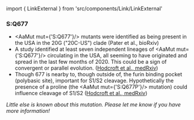 import { LinkExternal } from 'src/components/Link/LinkExternal'

### S:Q677
- <AaMut mut={'S:Q677'}/> mutants were identified as being present in the USA in the 20G ("20C-US") clade (<LinkExternal href="https://www.biorxiv.org/content/10.1101/2021.01.11.426287v2">Pater et al., bioRxiv</LinkExternal>)
- A study identified at least seven independent lineages of <AaMut mut={'S:Q677'}/> circulating in the USA, all seeming to have originated and spread in the last few months of 2020. This could be a sign of convergent or parallel evolution. ([Hodcroft et al., medRxiv](https://www.medrxiv.org/content/10.1101/2021.02.12.21251658v2))
- Though 677 is nearby to, though outside of, the furin binding pocket (polybasic site), important for S1/S2 cleavage. Hypothetically the presence of a proline (the <AaMut mut={'S:Q677P'}/> mutation) could influence cleavage of S1/S2 ([Hodcroft et al., medRxiv](https://www.medrxiv.org/content/10.1101/2021.02.12.21251658v2))

_Little else is known about this mutation. Please let me know if you have more information!_
